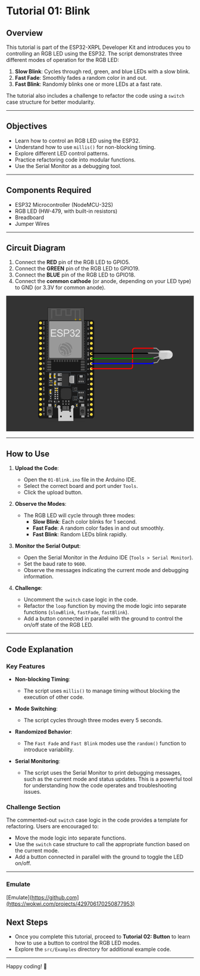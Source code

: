 # Tutorial 01: Blink

## Overview

This tutorial is part of the ESP32-XRPL Developer Kit and introduces you to controlling an RGB LED using the ESP32. The script demonstrates three different modes of operation for the RGB LED:
1. **Slow Blink**: Cycles through red, green, and blue LEDs with a slow blink.
2. **Fast Fade**: Smoothly fades a random color in and out.
3. **Fast Blink**: Randomly blinks one or more LEDs at a fast rate.

The tutorial also includes a challenge to refactor the code using a `switch` case structure for better modularity.

---

## Objectives

- Learn how to control an RGB LED using the ESP32.
- Understand how to use `millis()` for non-blocking timing.
- Explore different LED control patterns.
- Practice refactoring code into modular functions.
- Use the Serial Monitor as a debugging tool.

---

## Components Required

- ESP32 Microcontroller (NodeMCU-32S)
- RGB LED (HW-479, with built-in resistors)
- Breadboard
- Jumper Wires

---

## Circuit Diagram

1. Connect the **RED** pin of the RGB LED to GPIO5.
2. Connect the **GREEN** pin of the RGB LED to GPIO19.
3. Connect the **BLUE** pin of the RGB LED to GPIO18.
4. Connect the **common cathode** (or anode, depending on your LED type) to GND (or 3.3V for common anode).

![Circuit Diagram](https://github.com/Handy4ndy/ESP32-XRPL/blob/main/src/Developer_Kit/GettingStarted/devKitRef/01-Blink.png)

---

## How to Use

1. **Upload the Code**:
   - Open the `01-Blink.ino` file in the Arduino IDE.
   - Select the correct board and port under `Tools`.
   - Click the upload button.

2. **Observe the Modes**:
   - The RGB LED will cycle through three modes:
     - **Slow Blink**: Each color blinks for 1 second.
     - **Fast Fade**: A random color fades in and out smoothly.
     - **Fast Blink**: Random LEDs blink rapidly.

3. **Monitor the Serial Output**:
   - Open the Serial Monitor in the Arduino IDE (`Tools > Serial Monitor`).
   - Set the baud rate to `9600`.
   - Observe the messages indicating the current mode and debugging information.

4. **Challenge**:
   - Uncomment the `switch` case logic in the code.
   - Refactor the `loop` function by moving the mode logic into separate functions (`slowBlink`, `fastFade`, `fastBlink`).
   - Add a button connected in parallel with the ground to control the on/off state of the RGB LED.

---

## Code Explanation

### Key Features

- **Non-blocking Timing**:
  - The script uses `millis()` to manage timing without blocking the execution of other code.

- **Mode Switching**:
  - The script cycles through three modes every 5 seconds.

- **Randomized Behavior**:
  - The `Fast Fade` and `Fast Blink` modes use the `random()` function to introduce variability.

- **Serial Monitoring**:
  - The script uses the Serial Monitor to print debugging messages, such as the current mode and status updates. This is a powerful tool for understanding how the code operates and troubleshooting issues.

### Challenge Section

The commented-out `switch` case logic in the code provides a template for refactoring. Users are encouraged to:
- Move the mode logic into separate functions.
- Use the `switch` case structure to call the appropriate function based on the current mode.
- Add a button connected in parallel with the ground to toggle the LED on/off.

---

### Emulate

[Emulate](https://github.com](https://wokwi.com/projects/429706170250877953)

## Next Steps

- Once you complete this tutorial, proceed to **Tutorial 02: Button** to learn how to use a button to control the RGB LED modes.
- Explore the `src/Examples` directory for additional example code.

---

Happy coding! 🚀
